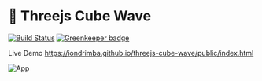 # :game_die: Threejs Cube Wave
[![Build Status](https://travis-ci.org/iondrimba/threejs-cube-wave.svg?branch=master)](https://travis-ci.org/iondrimba/threejs-cube-wave) [![Greenkeeper badge](https://badges.greenkeeper.io/iondrimba/threejs-cube-wave.svg)](https://greenkeeper.io/)

Live Demo https://iondrimba.github.io/threejs-cube-wave/public/index.html

![App](https://github.com/iondrimba/images/blob/master/cubewave.gif)
